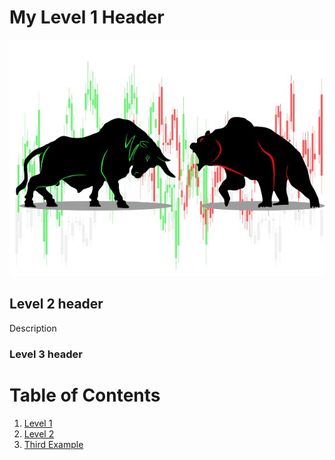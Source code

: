 # My Level 1 Header

![Alt text](shutterstock_1695151366_na_studio.jpg)

## Level 2 header
Description

### Level 3 header 

# Table of Contents
1. [Level 1](#my-level-1-header)
2. [Level 2](#level-2-header)
3. [Third Example](#level-3-header)





